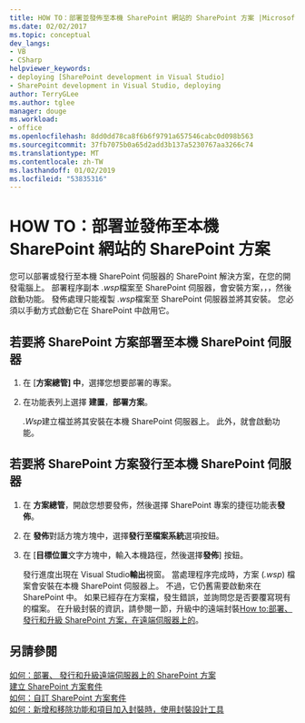 ```yaml
---
title: HOW TO：部署並發佈至本機 SharePoint 網站的 SharePoint 方案 |Microsoft Docs
ms.date: 02/02/2017
ms.topic: conceptual
dev_langs:
- VB
- CSharp
helpviewer_keywords:
- deploying [SharePoint development in Visual Studio]
- SharePoint development in Visual Studio, deploying
author: TerryGLee
ms.author: tglee
manager: douge
ms.workload:
- office
ms.openlocfilehash: 8dd0dd78ca8f6b6f9791a657546cabc0d098b563
ms.sourcegitcommit: 37fb7075b0a65d2add3b137a5230767aa3266c74
ms.translationtype: MT
ms.contentlocale: zh-TW
ms.lasthandoff: 01/02/2019
ms.locfileid: "53835316"
---
```

# <a name="how-to-deploy-and-publish-a-sharepoint-solution-to-a-local-sharepoint-site"></a>HOW TO：部署並發佈至本機 SharePoint 網站的 SharePoint 方案
  您可以部署或發行至本機 SharePoint 伺服器的 SharePoint 解決方案，在您的開發電腦上。 部署程序副本 *.wsp*檔案至 SharePoint 伺服器，會安裝方案，，，然後啟動功能。 發佈處理只能複製 *.wsp*檔案至 SharePoint 伺服器並將其安裝。 您必須以手動方式啟動它在 SharePoint 中啟用它。  
  
## <a name="to-deploy-a-sharepoint-solution-to-the-local-sharepoint-server"></a>若要將 SharePoint 方案部署至本機 SharePoint 伺服器  
  
1.  在 [**方案總管] 中**，選擇您想要部署的專案。  
  
2.  在功能表列上選擇 **建置**，**部署方案**。  
  
     *.Wsp*建立檔並將其安裝在本機 SharePoint 伺服器上。 此外，就會啟動功能。  
  
## <a name="to-publish-a-sharepoint-solution-to-a-local-sharepoint-server"></a>若要將 SharePoint 方案發行至本機 SharePoint 伺服器  
  
1.  在 **方案總管**，開啟您想要發佈，然後選擇 SharePoint 專案的捷徑功能表**發佈**。  
  
2.  在 **發佈**對話方塊方塊中，選擇**發行至檔案系統**選項按鈕。  
  
3.  在 [**目標位置**文字方塊中，輸入本機路徑，然後選擇**發佈**] 按鈕。  
  
     發行進度出現在 Visual Studio**輸出**視窗。 當處理程序完成時，方案 (*.wsp*) 檔案會安裝在本機 SharePoint 伺服器上。 不過，它仍舊需要啟動來在 SharePoint 中。 如果已經存在方案檔，發生錯誤，並詢問您是否要覆寫現有的檔案。 在升級封裝的資訊，請參閱一節，升級中的遠端封裝[How to:部署、 發行和升級 SharePoint 方案，在遠端伺服器上的](../sharepoint/how-to-deploy-publish-and-upgrade-sharepoint-solutions-on-a-remote-server.md)。  
  
## <a name="see-also"></a>另請參閱
 [如何：部署、 發行和升級遠端伺服器上的 SharePoint 方案](../sharepoint/how-to-deploy-publish-and-upgrade-sharepoint-solutions-on-a-remote-server.md)   
 [建立 SharePoint 方案套件](../sharepoint/creating-sharepoint-solution-packages.md)   
 [如何：自訂 SharePoint 方案套件](../sharepoint/how-to-customize-a-sharepoint-solution-package.md)   
 [如何：新增和移除功能和項目加入封裝時，使用封裝設計工具](../sharepoint/how-to-add-and-remove-features-and-items-to-a-package-by-using-the-package-designer.md)  
